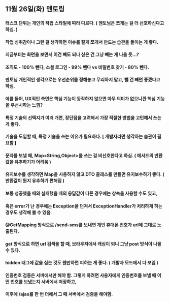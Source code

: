 11월 26일(화) 멘토링
----------------------------------------------------------

#### 태스크 단위는 개인의 작업 스타일에 따라 다르다. ( 멘토님은 쪼개는 걸 더 선호하신다고 하심. )
#### 작업 성취감이나 그런 걸 생각하면 이슈를 잘게 쪼개서 만드는 습관을 들이는 게 좋다.
#### 지금부터는 화면을 보면서 이건 빼도 되나 싶은 건 그냥 빼는 게 나을 듯...?
#### 조직도 - 100% 뺀다, 소셜 로그인 - 99% 뺀다 vs 비밀번호 찾기 - 80% 뺀다.
#### 멘토님 개인적인 생각으로는 우선순위를 정해놓고 무리하지 말고, 뺄 건 빼면 좋겠다고 하심.
#### 예를 들어, UX적인 측면은 핵심 기능이 동작하지 않으면 아무 의미가 없으니깐 핵심 기능을 우선시하는 느낌?
#### 특정 기술의 선택지가 여러 개면, 장단점을 고려해서 가장 적절한 방법을 고민해서 쓰는 게 좋다.
#### 기술을 도입할 때, 특정 기술을 쓰는 이유가 필요하다. [ 개발자라면 생각하는 습관이 필요함 ]
#### 문자를 보낼 때, Map<String,Object>를 쓰는 걸 비선호한다고 하심. ( 메서드의 반환값을 유추하기가 어려움 ) 
#### 유지보수를 생각하면 Map을 사용하지 않고 DTO 클래스를 만들면 유지보수하기 좋다. ( 반환값이 뭔지 유추하기 편해짐 )
#### 보통 성공했을 때와 실패했을 때의 응답값이 다른 경우에는 상속을 사용할 수도 있고, 
#### 혹은 error가 난 경우에는 Exception을 던져서 ExceptionHandler가 처리하게 하는 경우도 생각해 볼 수 있음.
#### @GetMapping 방식으로 /send-sms를 보내면 개인 휴대폰 번호가 url에 그대로 노출된다. 
#### get 방식으로 하면 url 검색을 할 때, 브라우저에서 캐싱이 되니 그냥 post 방식이 나을 수 있다.
#### hidden 태그에 값을 심는 것도 웬만하면 피하는 게 좋다. ( 개발자 모드에서 다 보임 )
#### 인증번호 검증은 서버에서만 해야 함. 그렇게 하려면 사용자에게 인증번호를 보낼 때 어떤 번호를 보냈는지 서버에서 저장하고,
#### 이후에 /ajax를 한 번 더해서 그 때 서버에서 검증을 해야함.
